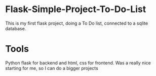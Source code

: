 # Flask-Simple-Project-To-Do-List
This is my first flask project, doing a To Do list, connected to a sqlite database.
# Tools
Python flask for backend and html, css for frontend. Was a really nice starting for me, so I can do a bigger projects
